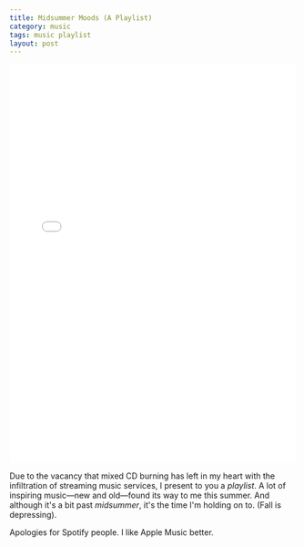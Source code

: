 ```yaml
---
title: Midsummer Moods (A Playlist)
category: music
tags: music playlist
layout: post
---
```


<iframe src="//tools.applemusic.com/embed/v1/playlist/pl.u-KVXBqBGTZ9YebW?country=us" height="700px" width="100%" frameborder="0"></iframe>

Due to the vacancy that mixed CD burning has left in my heart with the infiltration of streaming music services, I present to you a _playlist_. A lot of inspiring music—new and old—found its way to me this summer. And although it's a bit past _midsummer_, it's the time I'm holding on to. (Fall is depressing).

Apologies for Spotify people. I like Apple Music better.
